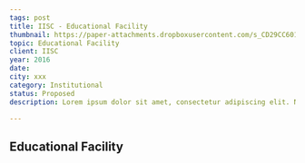 ```yaml
---
tags: post
title: IISC - Educational Facility
thumbnail: https://paper-attachments.dropboxusercontent.com/s_CD29CC60133F32E86F593B38AFDB377F8A72A4058FAA1A8DC200945C8F64676E_1729261696812_20.jpg
topic: Educational Facility
client: IISC
year: 2016
date:
city: xxx
category: Institutional
status: Proposed
description: Lorem ipsum dolor sit amet, consectetur adipiscing elit. Nullam ultricies interdum tortor, sit amet gravida ipsum fermentum ut. Aenean sagittis metus justo, at vestibulum elit malesuada a. Suspendisse dictum, sapien eu tincidunt convallis, elit urna rhoncus leo, ac fermentum lorem libero in magna. Integer scelerisque odio et convallis faucibus.

---
```


## Educational Facility

